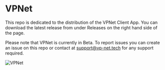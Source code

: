 # VPNet
 This repo is dedicated to the distribution of the VPNet Client App. You can download the latest release from under Releases on the right hand side of the page.
 
 Please note that VPNet is currently in Beta. To report issues you can create an issue on this repo or contact at support@vp-net.tech for any support required.

 ![VPNet](https://github.com/arshvimal/VPNet/assets/69149458/064c2bf2-50ef-4f8b-b4a7-c4bd170621c2)
